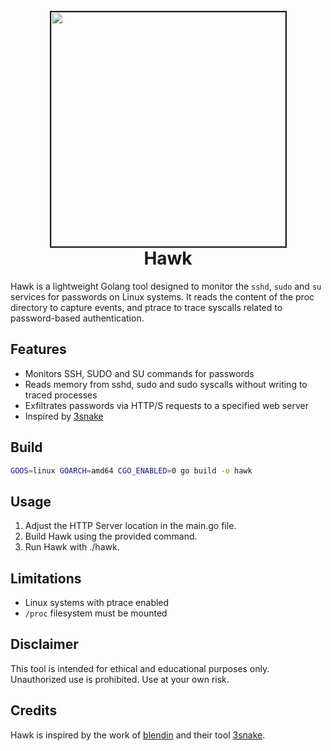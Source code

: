 <h1 align="center">
<br>
<img src='https://uploads-ssl.webflow.com/648e4ba94fdf34ba5288e0c3/65d950ef50097152325d639e_hawk%20small.png' height="375" border="2px solid #555">
<br>
Hawk
</h1>

Hawk is a lightweight Golang tool designed to monitor the `sshd`, `sudo` and `su` services for passwords on Linux systems. It reads the content of the proc directory to capture events, and ptrace to trace syscalls related to password-based authentication.

## Features

- Monitors SSH, SUDO and SU commands for passwords
- Reads memory from sshd, sudo and sudo syscalls without writing to traced processes
- Exfiltrates passwords via HTTP/S requests to a specified web server
- Inspired by [3snake](https://github.com/blendin/3snake)

## Build

```bash
GOOS=linux GOARCH=amd64 CGO_ENABLED=0 go build -o hawk
```

## Usage

1. Adjust the HTTP Server location in the main.go file.
2. Build Hawk using the provided command.
3. Run Hawk with ./hawk.

## Limitations

- Linux systems with ptrace enabled
- `/proc` filesystem must be mounted

## Disclaimer

This tool is intended for ethical and educational purposes only. Unauthorized use is prohibited. Use at your own risk.

## Credits

Hawk is inspired by the work of [blendin](https://github.com/blendin) and their tool [3snake](https://github.com/blendin/3snake).
